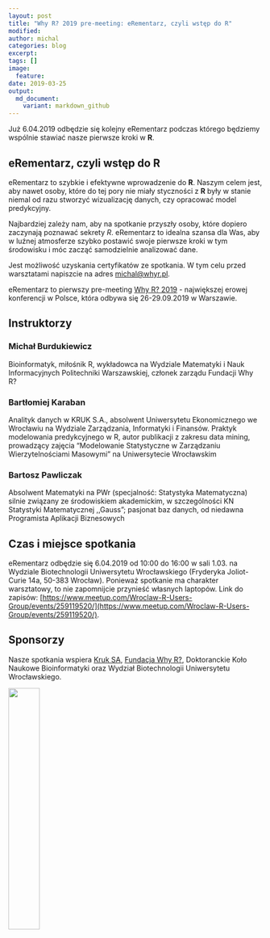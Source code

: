 ```yaml
---
layout: post
title: "Why R? 2019 pre-meeting: eRementarz, czyli wstęp do R"
modified:
author: michal
categories: blog
excerpt:
tags: []
image:
  feature:
date: 2019-03-25
output:
  md_document:
    variant: markdown_github
---
```


Już 6.04.2019 odbędzie się kolejny eRementarz podczas którego będziemy wspólnie stawiać nasze pierwsze kroki w **R**.

## eRementarz, czyli wstęp do R

eRementarz to szybkie i efektywne wprowadzenie do **R**. Naszym celem jest, aby nawet osoby, które do tej pory nie miały styczności z **R** były w stanie niemal od razu stworzyć wizualizację danych, czy opracować model predykcyjny.

Najbardziej zależy nam, aby na spotkanie przyszły osoby, które dopiero zaczynają poznawać sekrety *R*. eRementarz to idealna szansa dla Was, aby w luźnej atmosferze szybko postawić swoje pierwsze kroki w tym środowisku i móc zacząć samodzielnie analizować dane.

Jest możliwość uzyskania certyfikatów ze spotkania. W tym celu przed warsztatami napiszcie na adres michal@whyr.pl.

eRementarz to pierwszy pre-meeting [Why R? 2019](http://whyr.pl/2019/) - największej erowej konferencji w Polsce, która odbywa się 26-29.09.2019 w Warszawie.

## Instruktorzy

### Michał Burdukiewicz

Bioinformatyk, miłośnik R, wykładowca na Wydziale Matematyki i Nauk Informacyjnych Politechniki Warszawskiej, członek zarządu Fundacji Why R?

### Bartłomiej Karaban 

Analityk danych w KRUK S.A., absolwent Uniwersytetu Ekonomicznego we Wrocławiu na Wydziale Zarządzania, Informatyki i Finansów. Praktyk modelowania predykcyjnego w R, autor publikacji z zakresu data mining, prowadzący zajęcia “Modelowanie Statystyczne w Zarządzaniu Wierzytelnościami Masowymi” na Uniwersytecie Wrocławskim

### Bartosz Pawliczak 

Absolwent Matematyki na PWr (specjalność: Statystyka Matematyczna) silnie związany ze środowiskiem akademickim, w szczególności KN Statystyki Matematycznej ,,Gauss”; pasjonat baz danych, od niedawna Programista Aplikacji Biznesowych

## Czas i miejsce spotkania

eRementarz odbędzie się 6.04.2019 od 10:00 do 16:00 w sali 1.03. na Wydziale Biotechnologii Uniwersytetu Wrocławskiego (Fryderyka Joliot-Curie 14a, 50-383 Wrocław). Ponieważ spotkanie ma charakter warsztatowy, to nie zapomnijcie przynieść własnych laptopów. Link do zapisów: [https://www.meetup.com/Wroclaw-R-Users-Group/events/259119520/](https://www.meetup.com/Wroclaw-R-Users-Group/events/259119520/).

## Sponsorzy

Nasze spotkania wspiera [Kruk SA](https://pl.kruk.eu/), [Fundacja Why R?](http://whyr.pl/), Doktoranckie Koło Naukowe Bioinformatyki oraz Wydział Biotechnologii Uniwersytetu Wrocławskiego.

<img src='https://stwur.github.io/STWUR//images/kruk_logo.jpg' id="logo" height="35%" width="35%"/>
